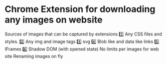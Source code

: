 # Chrome Extension for downloading any images on website
Sources of images that can be captured by extensions
1️⃣ Any CSS files and styles.
2️⃣ Any img and image tags
3️⃣ svg
4️⃣ Blob like and data like links
5️⃣ IFrames
6️⃣ Shadow DOM (with opened state)
No limits per images for web site
Renaming images on fly
